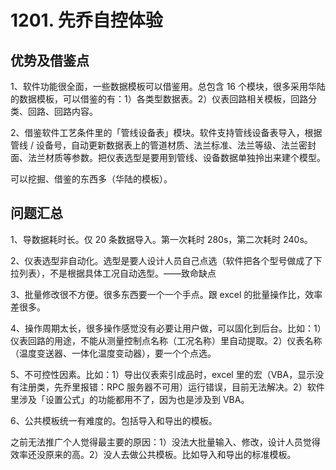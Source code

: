 # 1201. 先乔自控体验

## 优势及借鉴点

1、软件功能很全面，一些数据模板可以借鉴用。总包含 16  个模块，很多采用华陆的数据模板，可以借鉴的有：1）各类型数据表。2）仪表回路相关模板，回路分类、回路、回路内容。

2、借鉴软件工艺条件里的「管线设备表」模块。软件支持管线设备表导入，根据管线 / 设备号，自动更新数据表上的管道材质、法兰标准、法兰等级、法兰密封面、法兰材质等参数。把仪表选型是要用到管线、设备数据单独拎出来建个模型。

可以挖掘、借鉴的东西多（华陆的模板）。

## 问题汇总

1、导数据耗时长。仅 20 条数据导入。第一次耗时 280s，第二次耗时 240s。

2、仪表选型非自动化。选型是要人设计人员自己点选（软件把各个型号做成了下拉列表），不是根据具体工况自动选型。——致命缺点

3、批量修改很不方便。很多东西要一个一个手点。跟 excel 的批量操作比，效率差很多。

4、操作周期太长，很多操作感觉没有必要让用户做，可以固化到后台。比如：1）仪表回路的用途，不能从测量控制点名称（工况名称）里自动提取。2）仪表名称（温度变送器、一体化温度变动器），要一个个点选。

5、不可控性因素。比如：1）导出仪表索引成品时，excel 里的宏（VBA，显示没有注册类，先乔里报错：RPC 服务器不可用）运行错误，目前无法解决。2）软件里涉及「设置公式」的功能都用不了，因为也是涉及到 VBA。

6、公共模板统一有难度的。包括导入和导出的模板。

之前无法推广个人觉得最主要的原因：1）没法大批量输入、修改，设计人员觉得效率还没原来的高。2）没人去做公共模板。比如导入和导出的标准模板。
